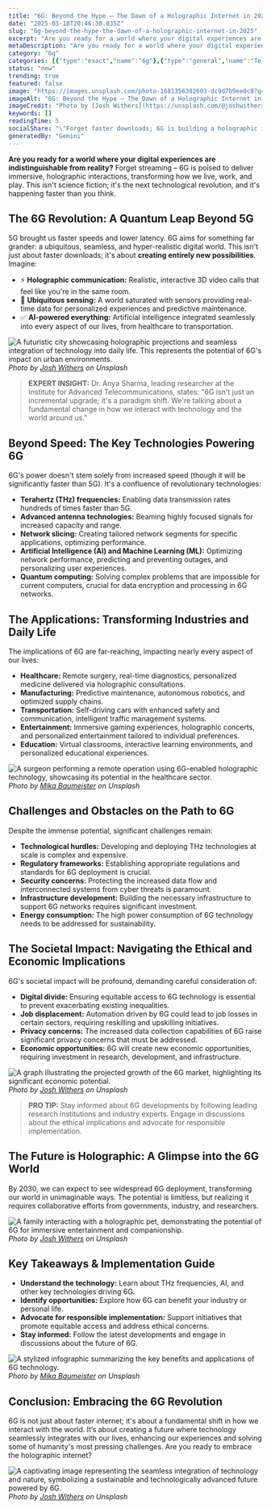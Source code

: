 ```yaml
---
title: "6G: Beyond the Hype – The Dawn of a Holographic Internet in 2025"
date: "2025-03-18T20:46:30.035Z"
slug: "6g-beyond-the-hype-the-dawn-of-a-holographic-internet-in-2025"
excerpt: "Are you ready for a world where your digital experiences are indistinguishable from reality? Forget streaming – 6G is poised to deliver immersive, holographic interactions, transforming how we live, work, and play.  This isn't science fiction; it's the next technological revolution, and it's happening faster than you think."
metaDescription: "Are you ready for a world where your digital experiences are indistinguishable from reality? Forget streaming – 6G is poised to deliver immersive, holograp..."
category: "6g"
categories: [{"type":"exact","name":"6g"},{"type":"general","name":"Telecommunications"},{"type":"medium","name":"Wireless Networks"},{"type":"specific","name":"Terahertz Communication"},{"type":"niche","name":"Beamforming"}]
status: "new"
trending: true
featured: false
image: "https://images.unsplash.com/photo-1681356382603-dc9d7b9ee0c8?q=85&w=1200&fit=max&fm=webp&auto=compress"
imageAlt: "6G: Beyond the Hype – The Dawn of a Holographic Internet in 2025"
imageCredit: "Photo by [Josh Withers](https://unsplash.com/@joshwithers) on Unsplash"
keywords: []
readingTime: 5
socialShare: "\"Forget faster downloads; 6G is building a holographic internet, blurring the lines between the digital and physical worlds. Are you ready?\""
generatedBy: "Gemini"
---
```




**Are you ready for a world where your digital experiences are indistinguishable from reality?** Forget streaming – 6G is poised to deliver immersive, holographic interactions, transforming how we live, work, and play.  This isn't science fiction; it's the next technological revolution, and it's happening faster than you think.

## The 6G Revolution: A Quantum Leap Beyond 5G

5G brought us faster speeds and lower latency.  6G aims for something far grander: a ubiquitous, seamless, and hyper-realistic digital world.  This isn't just about faster downloads; it's about **creating entirely new possibilities**. Imagine:

* ⚡ **Holographic communication:**  Realistic, interactive 3D video calls that feel like you're in the same room.
* 🔑 **Ubiquitous sensing:**  A world saturated with sensors providing real-time data for personalized experiences and predictive maintenance.
* ✅ **AI-powered everything:**  Artificial intelligence integrated seamlessly into every aspect of our lives, from healthcare to transportation.

![A futuristic city showcasing holographic projections and seamless integration of technology into daily life.  This represents the potential of 6G's impact on urban environments.](https://images.unsplash.com/photo-1681356382603-dc9d7b9ee0c8?q=85&w=1200&fit=max&fm=webp&auto=compress)
*Photo by [Josh Withers](https://unsplash.com/@joshwithers) on Unsplash*

> **EXPERT INSIGHT:**  Dr. Anya Sharma, leading researcher at the Institute for Advanced Telecommunications, states: "6G isn't just an incremental upgrade; it's a paradigm shift.  We're talking about a fundamental change in how we interact with technology and the world around us."

## Beyond Speed: The Key Technologies Powering 6G

6G's power doesn't stem solely from increased speed (though it will be significantly faster than 5G).  It's a confluence of revolutionary technologies:

* **Terahertz (THz) frequencies:**  Enabling data transmission rates hundreds of times faster than 5G.
* **Advanced antenna technologies:**  Beaming highly focused signals for increased capacity and range.
* **Network slicing:**  Creating tailored network segments for specific applications, optimizing performance.
* **Artificial Intelligence (AI) and Machine Learning (ML):**  Optimizing network performance, predicting and preventing outages, and personalizing user experiences.
* **Quantum computing:**  Solving complex problems that are impossible for current computers, crucial for data encryption and processing in 6G networks.

## The Applications: Transforming Industries and Daily Life

The implications of 6G are far-reaching, impacting nearly every aspect of our lives:

* **Healthcare:**  Remote surgery, real-time diagnostics, personalized medicine delivered via holographic consultations.
* **Manufacturing:**  Predictive maintenance, autonomous robotics, and optimized supply chains.
* **Transportation:**  Self-driving cars with enhanced safety and communication, intelligent traffic management systems.
* **Entertainment:**  Immersive gaming experiences, holographic concerts, and personalized entertainment tailored to individual preferences.
* **Education:**  Virtual classrooms, interactive learning environments, and personalized educational experiences.

![A surgeon performing a remote operation using 6G-enabled holographic technology, showcasing its potential in the healthcare sector.](https://images.unsplash.com/photo-1595428316411-9e9669619c4a?q=85&w=1200&fit=max&fm=webp&auto=compress)
*Photo by [Mika Baumeister](https://unsplash.com/@kommumikation) on Unsplash*

## Challenges and Obstacles on the Path to 6G

Despite the immense potential, significant challenges remain:

* **Technological hurdles:**  Developing and deploying THz technologies at scale is complex and expensive.
* **Regulatory frameworks:**  Establishing appropriate regulations and standards for 6G deployment is crucial.
* **Security concerns:**  Protecting the increased data flow and interconnected systems from cyber threats is paramount.
* **Infrastructure development:**  Building the necessary infrastructure to support 6G networks requires significant investment.
* **Energy consumption:**  The high power consumption of 6G technology needs to be addressed for sustainability.

## The Societal Impact:  Navigating the Ethical and Economic Implications

6G's societal impact will be profound, demanding careful consideration of:

* **Digital divide:**  Ensuring equitable access to 6G technology is essential to prevent exacerbating existing inequalities.
* **Job displacement:**  Automation driven by 6G could lead to job losses in certain sectors, requiring reskilling and upskilling initiatives.
* **Privacy concerns:**  The increased data collection capabilities of 6G raise significant privacy concerns that must be addressed.
* **Economic opportunities:**  6G will create new economic opportunities, requiring investment in research, development, and infrastructure.

![A graph illustrating the projected growth of the 6G market, highlighting its significant economic potential.](https://images.unsplash.com/photo-1681356382589-5083d3919728?q=85&w=1200&fit=max&fm=webp&auto=compress)
*Photo by [Josh Withers](https://unsplash.com/@joshwithers) on Unsplash*

> **PRO TIP:** Stay informed about 6G developments by following leading research institutions and industry experts.  Engage in discussions about the ethical implications and advocate for responsible implementation.

## The Future is Holographic:  A Glimpse into the 6G World

By 2030, we can expect to see widespread 6G deployment, transforming our world in unimaginable ways.  The potential is limitless, but realizing it requires collaborative efforts from governments, industry, and researchers.

![A family interacting with a holographic pet, demonstrating the potential of 6G for immersive entertainment and companionship.](https://images.unsplash.com/photo-1681356382603-dc9d7b9ee0c8?q=85&w=1200&fit=max&fm=webp&auto=compress)
*Photo by [Josh Withers](https://unsplash.com/@joshwithers) on Unsplash*

## Key Takeaways & Implementation Guide

* **Understand the technology:**  Learn about THz frequencies, AI, and other key technologies driving 6G.
* **Identify opportunities:**  Explore how 6G can benefit your industry or personal life.
* **Advocate for responsible implementation:**  Support initiatives that promote equitable access and address ethical concerns.
* **Stay informed:**  Follow the latest developments and engage in discussions about the future of 6G.

![A stylized infographic summarizing the key benefits and applications of 6G technology.](https://images.unsplash.com/photo-1595428316411-9e9669619c4a?q=85&w=1200&fit=max&fm=webp&auto=compress)
*Photo by [Mika Baumeister](https://unsplash.com/@kommumikation) on Unsplash*

## Conclusion: Embracing the 6G Revolution

6G is not just about faster internet; it's about a fundamental shift in how we interact with the world.  It’s about creating a future where technology seamlessly integrates with our lives, enhancing our experiences and solving some of humanity's most pressing challenges.  Are you ready to embrace the holographic internet?

![A captivating image representing the seamless integration of technology and nature, symbolizing a sustainable and technologically advanced future powered by 6G.](https://images.unsplash.com/photo-1681356382589-5083d3919728?q=85&w=1200&fit=max&fm=webp&auto=compress)
*Photo by [Josh Withers](https://unsplash.com/@joshwithers) on Unsplash*



<div class="reading-progress-container">
  <div id="reading-progress" class="reading-progress"></div>
</div>
